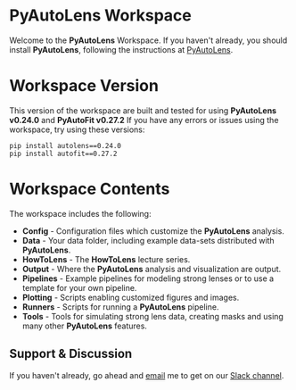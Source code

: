# PyAutoLens Workspace

Welcome to the **PyAutoLens** Workspace. If you haven't already, you should install **PyAutoLens**, following the instructions at [PyAutoLens](https://github.com/Jammy2211/PyAutoLens).

# Workspace Version

This version of the workspace are built and tested for using **PyAutoLens v0.24.0** and **PyAutoFit v0.27.2** If you have any errors or issues using the workspace, try using these versions:

```
pip install autolens==0.24.0
pip install autofit==0.27.2
```

# Workspace Contents

The workspace includes the following:

- **Config** - Configuration files which customize the **PyAutoLens** analysis.
- **Data** - Your data folder, including example data-sets distributed with **PyAutoLens**.
- **HowToLens** - The **HowToLens** lecture series.
- **Output** - Where the **PyAutoLens** analysis and visualization are output.
- **Pipelines** - Example pipelines for modeling strong lenses or to use a template for your own pipeline.
- **Plotting** - Scripts enabling customized figures and images.
- **Runners** - Scripts for running a **PyAutoLens** pipeline.
- **Tools** - Tools for simulating strong lens data, creating masks and using many other **PyAutoLens** features.

## Support & Discussion

If you haven't already, go ahead and [email](https://github.com/Jammy2211) me to get on our [Slack channel](https://pyautolens.slack.com/).